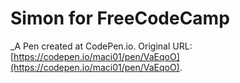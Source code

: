 # Simon for FreeCodeCamp
 _A Pen created at CodePen.io. Original URL: [https://codepen.io/maci01/pen/VaEqoO](https://codepen.io/maci01/pen/VaEqoO).

 